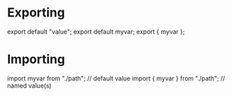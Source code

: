 # Exporting

export default "value";
export default myvar;
export { myvar };
 
# Importing
import myvar from "./path"; // default value
import { myvar } from "./path"; // named value(s)